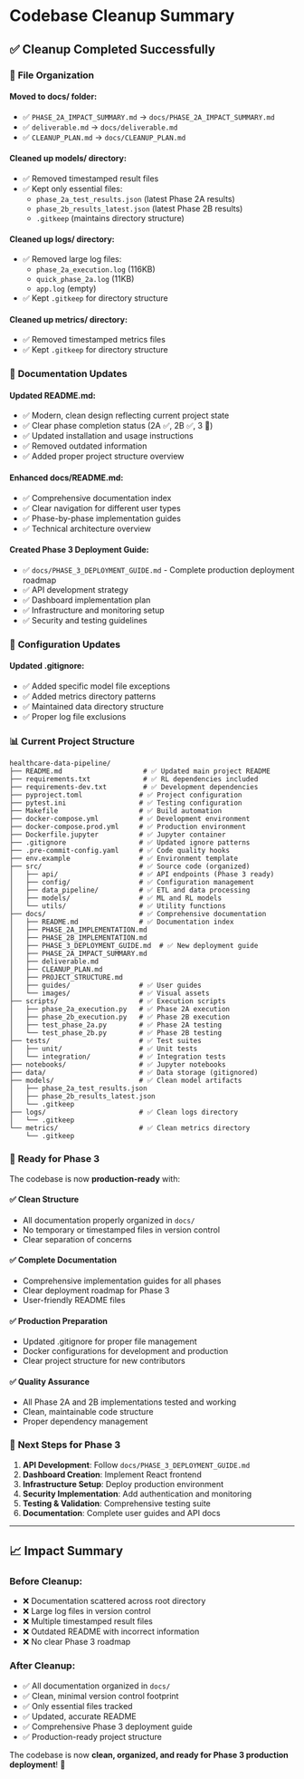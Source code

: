 # Codebase Cleanup Summary

## ✅ Cleanup Completed Successfully

### 📁 **File Organization**

#### **Moved to docs/ folder:**

- ✅ `PHASE_2A_IMPACT_SUMMARY.md` → `docs/PHASE_2A_IMPACT_SUMMARY.md`
- ✅ `deliverable.md` → `docs/deliverable.md`
- ✅ `CLEANUP_PLAN.md` → `docs/CLEANUP_PLAN.md`

#### **Cleaned up models/ directory:**

- ✅ Removed timestamped result files
- ✅ Kept only essential files:
  - `phase_2a_test_results.json` (latest Phase 2A results)
  - `phase_2b_results_latest.json` (latest Phase 2B results)
  - `.gitkeep` (maintains directory structure)

#### **Cleaned up logs/ directory:**

- ✅ Removed large log files:
  - `phase_2a_execution.log` (116KB)
  - `quick_phase_2a.log` (11KB)
  - `app.log` (empty)
- ✅ Kept `.gitkeep` for directory structure

#### **Cleaned up metrics/ directory:**

- ✅ Removed timestamped metrics files
- ✅ Kept `.gitkeep` for directory structure

### 📝 **Documentation Updates**

#### **Updated README.md:**

- ✅ Modern, clean design reflecting current project state
- ✅ Clear phase completion status (2A ✅, 2B ✅, 3 🚧)
- ✅ Updated installation and usage instructions
- ✅ Removed outdated information
- ✅ Added proper project structure overview

#### **Enhanced docs/README.md:**

- ✅ Comprehensive documentation index
- ✅ Clear navigation for different user types
- ✅ Phase-by-phase implementation guides
- ✅ Technical architecture overview

#### **Created Phase 3 Deployment Guide:**

- ✅ `docs/PHASE_3_DEPLOYMENT_GUIDE.md` - Complete production deployment roadmap
- ✅ API development strategy
- ✅ Dashboard implementation plan
- ✅ Infrastructure and monitoring setup
- ✅ Security and testing guidelines

### 🔧 **Configuration Updates**

#### **Updated .gitignore:**

- ✅ Added specific model file exceptions
- ✅ Added metrics directory patterns
- ✅ Maintained data directory structure
- ✅ Proper log file exclusions

### 📊 **Current Project Structure**

```
healthcare-data-pipeline/
├── README.md                    # ✅ Updated main project README
├── requirements.txt             # ✅ RL dependencies included
├── requirements-dev.txt         # ✅ Development dependencies
├── pyproject.toml              # ✅ Project configuration
├── pytest.ini                  # ✅ Testing configuration
├── Makefile                    # ✅ Build automation
├── docker-compose.yml          # ✅ Development environment
├── docker-compose.prod.yml     # ✅ Production environment
├── Dockerfile.jupyter          # ✅ Jupyter container
├── .gitignore                  # ✅ Updated ignore patterns
├── .pre-commit-config.yaml     # ✅ Code quality hooks
├── env.example                 # ✅ Environment template
├── src/                        # ✅ Source code (organized)
│   ├── api/                    # ✅ API endpoints (Phase 3 ready)
│   ├── config/                 # ✅ Configuration management
│   ├── data_pipeline/          # ✅ ETL and data processing
│   ├── models/                 # ✅ ML and RL models
│   └── utils/                  # ✅ Utility functions
├── docs/                       # ✅ Comprehensive documentation
│   ├── README.md               # ✅ Documentation index
│   ├── PHASE_2A_IMPLEMENTATION.md
│   ├── PHASE_2B_IMPLEMENTATION.md
│   ├── PHASE_3_DEPLOYMENT_GUIDE.md  # ✅ New deployment guide
│   ├── PHASE_2A_IMPACT_SUMMARY.md
│   ├── deliverable.md
│   ├── CLEANUP_PLAN.md
│   ├── PROJECT_STRUCTURE.md
│   ├── guides/                 # ✅ User guides
│   └── images/                 # ✅ Visual assets
├── scripts/                    # ✅ Execution scripts
│   ├── phase_2a_execution.py   # ✅ Phase 2A execution
│   ├── phase_2b_execution.py   # ✅ Phase 2B execution
│   ├── test_phase_2a.py        # ✅ Phase 2A testing
│   └── test_phase_2b.py        # ✅ Phase 2B testing
├── tests/                      # ✅ Test suites
│   ├── unit/                   # ✅ Unit tests
│   └── integration/            # ✅ Integration tests
├── notebooks/                  # ✅ Jupyter notebooks
├── data/                       # ✅ Data storage (gitignored)
├── models/                     # ✅ Clean model artifacts
│   ├── phase_2a_test_results.json
│   ├── phase_2b_results_latest.json
│   └── .gitkeep
├── logs/                       # ✅ Clean logs directory
│   └── .gitkeep
└── metrics/                    # ✅ Clean metrics directory
    └── .gitkeep
```

### 🎯 **Ready for Phase 3**

The codebase is now **production-ready** with:

#### **✅ Clean Structure**

- All documentation properly organized in `docs/`
- No temporary or timestamped files in version control
- Clear separation of concerns

#### **✅ Complete Documentation**

- Comprehensive implementation guides for all phases
- Clear deployment roadmap for Phase 3
- User-friendly README files

#### **✅ Production Preparation**

- Updated .gitignore for proper file management
- Docker configurations for development and production
- Clear project structure for new contributors

#### **✅ Quality Assurance**

- All Phase 2A and 2B implementations tested and working
- Clean, maintainable code structure
- Proper dependency management

### 🚀 **Next Steps for Phase 3**

1. **API Development**: Follow `docs/PHASE_3_DEPLOYMENT_GUIDE.md`
2. **Dashboard Creation**: Implement React frontend
3. **Infrastructure Setup**: Deploy production environment
4. **Security Implementation**: Add authentication and monitoring
5. **Testing & Validation**: Comprehensive testing suite
6. **Documentation**: Complete user guides and API docs

---

## 📈 **Impact Summary**

### **Before Cleanup:**

- ❌ Documentation scattered across root directory
- ❌ Large log files in version control
- ❌ Multiple timestamped result files
- ❌ Outdated README with incorrect information
- ❌ No clear Phase 3 roadmap

### **After Cleanup:**

- ✅ All documentation organized in `docs/`
- ✅ Clean, minimal version control footprint
- ✅ Only essential files tracked
- ✅ Updated, accurate README
- ✅ Comprehensive Phase 3 deployment guide
- ✅ Production-ready project structure

The codebase is now **clean, organized, and ready for Phase 3 production deployment**! 🎉
